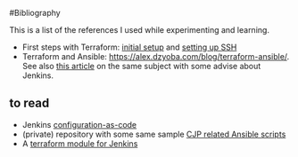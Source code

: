 #Bibliography

This is a list of the references I used while experimenting and learning.

- First steps with Terraform: [initial setup](https://pragmacoders.com/2-creating-an-ec2-instance-with-terraform/) and [setting up SSH](https://pragmacoders.com/3-installing-rails-with-terraform/) 
- Terraform and Ansible: https://alex.dzyoba.com/blog/terraform-ansible/. See also [this article](https://getintodevops.com/blog/using-ansible-with-terraform) on the same subject with some advise about Jenkins.

## to read

- Jenkins [configuration-as-code](https://github.com/jenkinsci/configuration-as-code-plugin/blob/master/README.md)
- (private) repository with some same sample [CJP related Ansible scripts](https://github.com/cloudbees/ansible-cjp)
- A [terraform module for Jenkins](https://github.com/IGNW/terraform-aws-jenkins)

